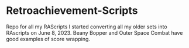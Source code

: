 # Retroachievement-Scripts
Repo for all my RAScripts
I started converting all my older sets into RAscripts on June 8, 2023. 
Beany Bopper and Outer Space Combat have good examples of score wrapping. 
